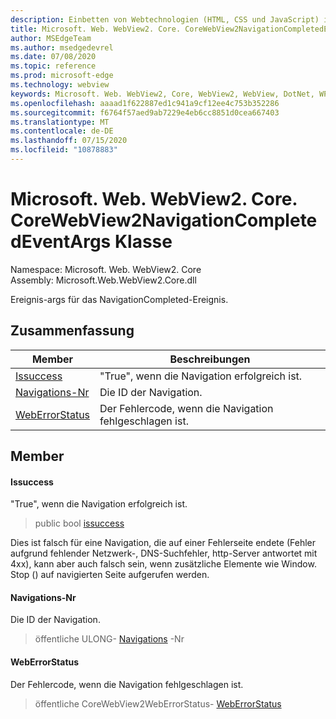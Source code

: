 ```yaml
---
description: Einbetten von Webtechnologien (HTML, CSS und JavaScript) in ihre systemeigenen Anwendungen mit dem Microsoft Edge WebView2-Steuerelement
title: Microsoft. Web. WebView2. Core. CoreWebView2NavigationCompletedEventArgs
author: MSEdgeTeam
ms.author: msedgedevrel
ms.date: 07/08/2020
ms.topic: reference
ms.prod: microsoft-edge
ms.technology: webview
keywords: Microsoft. Web. WebView2, Core, WebView2, WebView, DotNet, WPF, WinForms, APP, Edge, CoreWebView2, CoreWebView2Controller, Browser Control, Edge HTML, Microsoft. Web. WebView2. Core. CoreWebView2NavigationCompletedEventArgs
ms.openlocfilehash: aaaad1f622887ed1c941a9cf12ee4c753b352286
ms.sourcegitcommit: f6764f57aed9ab7229e4eb6cc8851d0cea667403
ms.translationtype: MT
ms.contentlocale: de-DE
ms.lasthandoff: 07/15/2020
ms.locfileid: "10878883"
---
```

# Microsoft. Web. WebView2. Core. CoreWebView2NavigationCompletedEventArgs Klasse 

Namespace: Microsoft. Web. WebView2. Core \
Assembly: Microsoft.Web.WebView2.Core.dll

Ereignis-args für das NavigationCompleted-Ereignis.

## Zusammenfassung

 Member                        | Beschreibungen
--------------------------------|---------------------------------------------
[Issuccess](#issuccess) | "True", wenn die Navigation erfolgreich ist.
[Navigations-Nr](#navigationid) | Die ID der Navigation.
[WebErrorStatus](#weberrorstatus) | Der Fehlercode, wenn die Navigation fehlgeschlagen ist.

## Member

#### Issuccess 

"True", wenn die Navigation erfolgreich ist.

> public bool [issuccess](#issuccess)

Dies ist falsch für eine Navigation, die auf einer Fehlerseite endete (Fehler aufgrund fehlender Netzwerk-, DNS-Suchfehler, http-Server antwortet mit 4xx), kann aber auch falsch sein, wenn zusätzliche Elemente wie Window. Stop () auf navigierten Seite aufgerufen werden.

#### Navigations-Nr 

Die ID der Navigation.

> öffentliche ULONG- [Navigations](#navigationid) -Nr

#### WebErrorStatus 

Der Fehlercode, wenn die Navigation fehlgeschlagen ist.

> öffentliche CoreWebView2WebErrorStatus- [WebErrorStatus](#weberrorstatus)

